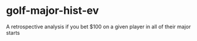 # golf-major-hist-ev
A retrospective analysis if you bet $100 on a given player in all of their major starts
